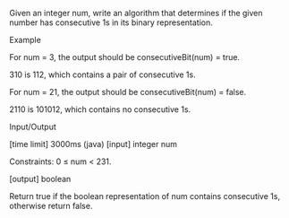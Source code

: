 Given an integer num, write an algorithm that determines if the given number has consecutive 1s in its binary representation.

Example

For num = 3, the output should be
consecutiveBit(num) = true.

310 is 112, which contains a pair of consecutive 1s.

For num = 21, the output should be
consecutiveBit(num) = false.

2110 is 101012, which contains no consecutive 1s.

Input/Output

[time limit] 3000ms (java)
[input] integer num

Constraints:
0 ≤ num < 231.

[output] boolean

Return true if the boolean representation of num contains consecutive 1s, otherwise return false.
